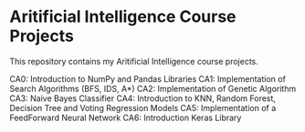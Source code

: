 # Aritificial Intelligence Course Projects
This repository contains my Aritificial Intelligence course projects.

CA0: Introduction to NumPy and Pandas Libraries
CA1: Implementation of Search Algorithms (BFS, IDS, A*)
CA2: Implementation of Genetic Algorithm
CA3: Naive Bayes Classifier
CA4: Introduction to KNN, Random Forest, Decision Tree and Voting Regression Models
CA5: Implementation of a FeedForward Neural Network
CA6: Introduction Keras Library
